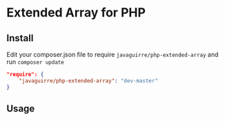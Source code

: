Extended Array for PHP
===================

Install
-------

Edit your composer.json file to require `javaguirre/php-extended-array` and run `composer update`

```json
"require": {
    "javaguirre/php-extended-array": "dev-master"
}
```

Usage
-----

```php
```
